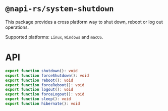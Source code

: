 # `@napi-rs/system-shutdown`

This package provides a cross platform way to shut down, reboot or log out operations.

Supported platforms: `Linux`, `Windows` and `macOS`.

# API

```ts
export function shutdown(): void
export function forceShutdown(): void
export function reboot(): void
export function forceReboot(): void
export function logout(): void
export function forceLogout(): void
export function sleep(): void
export function hibernate(): void
```
